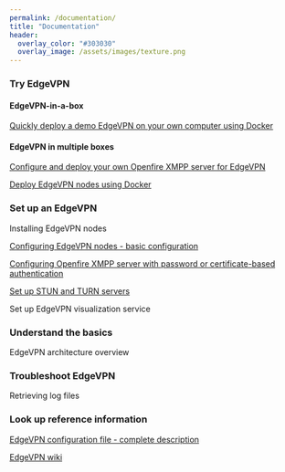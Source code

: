 ```yaml
---
permalink: /documentation/
title: "Documentation"
header:
  overlay_color: "#303030"
  overlay_image: /assets/images/texture.png
---
```


### Try EdgeVPN

#### EdgeVPN-in-a-box

[Quickly deploy a demo EdgeVPN on your own computer using Docker](/edgevpninabox)

#### EdgeVPN in multiple boxes

[Configure and deploy your own Openfire XMPP server for EdgeVPN](/openfiredocker)

[Deploy EdgeVPN nodes using Docker](/dockeredgevpn)

### Set up an EdgeVPN

Installing EdgeVPN nodes

[Configuring EdgeVPN nodes - basic configuration](/configbasics) 

[Configuring Openfire XMPP server with password or certificate-based authentication](/openfireconfig)

[Set up STUN and TURN servers](/stunturn)

Set up EdgeVPN visualization service

### Understand the basics 

EdgeVPN architecture overview

### Troubleshoot EdgeVPN

Retrieving log files

### Look up reference information

[EdgeVPN configuration file - complete description](/configfile)

[EdgeVPN wiki](https://github.com/EdgeVPN/edgevpn.github.io/wiki)



